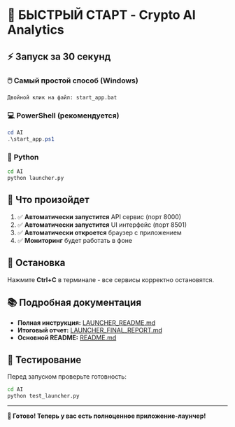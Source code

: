 # 🚀 БЫСТРЫЙ СТАРТ - Crypto AI Analytics

## ⚡ Запуск за 30 секунд

### 🖱️ **Самый простой способ (Windows)**
```
Двойной клик на файл: start_app.bat
```

### 💻 **PowerShell (рекомендуется)**
```powershell
cd AI
.\start_app.ps1
```

### 🐍 **Python**
```bash
cd AI
python launcher.py
```

## 🎯 Что произойдет

1. ✅ **Автоматически запустится** API сервис (порт 8000)
2. ✅ **Автоматически запустится** UI интерфейс (порт 8501)
3. ✅ **Автоматически откроется** браузер с приложением
4. ✅ **Мониторинг** будет работать в фоне

## 🛑 Остановка

Нажмите **Ctrl+C** в терминале - все сервисы корректно остановятся.

## 📚 Подробная документация

- **Полная инструкция:** [LAUNCHER_README.md](LAUNCHER_README.md)
- **Итоговый отчет:** [LAUNCHER_FINAL_REPORT.md](LAUNCHER_FINAL_REPORT.md)
- **Основной README:** [README.md](README.md)

## 🧪 Тестирование

Перед запуском проверьте готовность:
```bash
cd AI
python test_launcher.py
```

---

**🎉 Готово! Теперь у вас есть полноценное приложение-лаунчер!**
